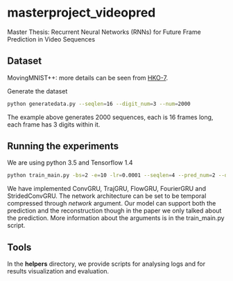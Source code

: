 # masterproject_videopred
Master Thesis: Recurrent Neural Networks (RNNs) for Future Frame Prediction in Video Sequences
## Dataset
MovingMNIST++: more details can be seen from [HKO-7](https://github.com/sxjscience/HKO-7).

Generate the dataset
```bash
python generatedata.py --seqlen=16 --digit_num=3 --num=2000
```
The example above generates 2000 sequences, each is 16 frames long, each frame has 3 digits within it.
## Running the experiments
We are using python 3.5 and Tensorflow 1.4
```bash
python train_main.py -bs=2 -e=10 -lr=0.0001 --seqlen=4 --pred_num=2 --digit_num=2 --cell=TrajGRU --network=tcn --encoder=2 -l=2 --predictor
```
We have implemented ConvGRU, TrajGRU, FlowGRU, FourierGRU and StridedConvGRU. The network architecture can be set to be temporal compressed through *network* argument. Our model can support both the prediction and the reconstruction though in the paper we only talked about the prediction. More information about the arguments is in the train_main.py script.

## Tools
In the **helpers** directory, we provide scripts for analysing logs and for results visualization and evaluation.

